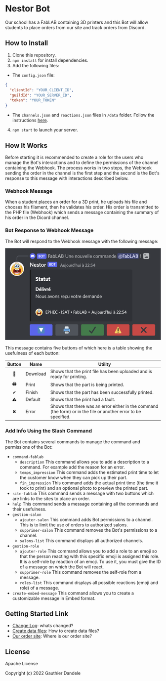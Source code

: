 # Nestor Bot

Our school has a FabLAB containing 3D printers and this Bot will allow students to place orders from our site and track orders from Discord.

## How to Install

1. Clone this repository.
2. `npm install` for install dependencies.
3. Add the following files:

  - The `config.json` file:
  ```json
  {
    "clientId": "YOUR_CLIENT_ID",
    "guildId": "YOUR_SERVER_ID",
    "token": "YOUR_TOKEN"
  }
  ```
  - The `channels.json` and `reactions.json` files in `/data` folder. Follow the instructions [here](./data/README.md).

4. `npm start` to launch your server.

## How It Works

Before starting it is recommended to create a role for the users who manage the Bot's interactions and to define the permissions of the channel containing the Webhook.
The process works in two steps, the Webhook sending the order in the channel is the first step and the second is the Bot's response to this message with interactions described below.

### Webhook Message

When a student places an order for a 3D print, he uploads his file and chooses his filament, then he validates his order. His order is transmitted to the PHP file (Webhook) which sends a message containing the summary of his order in the Dicord channel.

### Bot Response to Webhook Message

The Bot will respond to the Webhook message with the following message:

![bot_reponse](./docs/images/bot_response.png)

This message contains five buttons of which here is a table showing the usefulness of each button:

| Button | Name | Utility |
|:---:|---|---|
| 🔽 | Download | Shows that the print file has been uploaded and is ready for printing. |
| 🖨 | Print | Shows that the part is being printed. |
| ✔ | Finish | Shows that the part has been successfully printed. |
| ⚠ | Default | Shows that the print had a fault. |
| ✖ | Error | Shows that there was an error either in the command (the form) or in the file or another error to be specified. |

### Add Info Using the Slash Command

The Bot contains several commands to manage the command and permissions of the Bot:

- `command-fablab`
  - `description`
  This command allows you to add a description to a command. For example add the reason for an error.
  - `temps_impression`
  This command adds the estimated print time to let the customer know when they can pick up their part.
  - `fin_impression`
  This command adds the actual print time (the time it took to print) and an optional photo to preview the printed part.
- `site-fablab`
This command sends a message with two buttons which are links to the sites to place an order.
- `help`
This command sends a message containing all the commands and their usefulness.
- `gestion-salon`
  - `ajouter-salon`
  This command adds Bot permissions to a channel. This is to limit the use of orders to authorized salons.
  - `supprimer-salon`
  This command removes the Bot's permissions to a channel.
  - `salons-list`
  This command displays all authorized channels.
- `gestion-role`
  - `ajouter-role`
  This command allows you to add a role to an emoji so that the person reacting with this specific emoji is assigned this role. It is a self-role by reaction of an emoji. To use it, you must give the ID of a message on which the Bot will react.
  - `supprimer-role`
  This command removes the self-role from a message.
  - `roles-list`
  This command displays all possible reactions (emoji and role) of a message.
- `create-embed-message`
  This command allows you to create a customizable message in Embed format.

## Getting Started Link

- [Change Log](./CHANGELOG.md): whats changed?
- [Create data files](./data/README.md): How to create data files?
- [Our order site](https;//github.io/nestor-bot/index.html): Where is our order site?

## License

Apache License

Copyright (c) 2022 Gauthier Dandele
